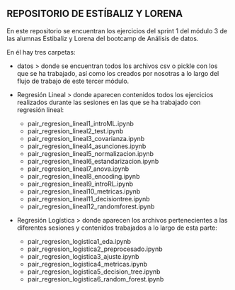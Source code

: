 
## REPOSITORIO DE ESTÍBALIZ Y LORENA

En este repositorio se encuentran los ejercicios del sprint 1 del módulo 3 de las alumnas Estibaliz y Lorena del bootcamp de Análisis de datos.

En él hay tres carpetas:

- datos > donde se encuentran todos los archivos csv o pickle con los que se ha trabajado, así como los creados por nosotras a lo largo del flujo de trabajo de este tercer módulo.

- Regresión Lineal > donde aparecen contenidos todos los ejercicios realizados durante las sesiones en las que se ha trabajado con regresión lineal:
  
    - pair_regresion_lineal1_introML.ipynb
    - pair_regresion_lineal2_test.ipynb
    - pair_regresion_lineal3_covarianza.ipynb
    - pair_regresion_lineal4_asunciones.ipynb
    - pair_regresion_lineal5_normalizacion.ipynb
    - pair_regresion_lineal6_estandarizacion.ipynb
    - pair_regresion_lineal7_anova.ipynb
    - pair_regresion_lineal8_encoding.ipynb
    - pair_regresion_lineal9_introRL.ipynb
    - pair_regresion_lineal10_metricas.ipynb
    - pair_regresion_lineal11_decisiontree.ipynb
    - pair_regresion_lineal12_randomforest.ipynb

- Regresión Logística > donde aparecen los archivos pertenecientes a las diferentes sesiones y contenidos trabajados a lo largo de esta parte:
    
    - pair_regresion_logistica1_eda.ipynb
    - pair_regresion_logistica2_preprocesado.ipynb
    - pair_regresion_logistica3_ajuste.ipynb
    - pair_regresion_logistica4_metricas.ipynb
    - pair_regresion_logistica5_decision_tree.ipynb
    - pair_regresion_logistica6_random_forest.ipynb


